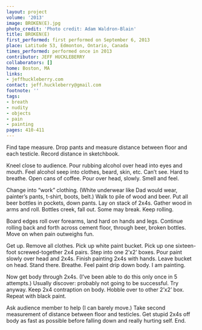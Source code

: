 ```yaml
---
layout: project
volume: '2013'
image: BROKEN(E).jpg
photo_credit: 'Photo credit: Adam Waldron-Blain'
title: BROKEN(E)
first_performed: first performed on September 6, 2013
place: Latitude 53, Edmonton, Ontario, Canada
times_performed: performed once in 2013
contributor: JEFF HUCKLEBERRY
collaborators: []
home: Boston, MA
links:
- jeffhuckleberry.com
contact: jeff.huckleberry@gmail.com
footnote: ''
tags:
- breath
- nudity
- objects
- pain
- painting
pages: 410-411
---
```


Find tape measure. Drop pants and measure distance between floor and each testicle. Record distance in sketchbook.

Kneel close to audience. Pour rubbing alcohol over head into eyes and mouth. Feel alcohol seep into clothes, beard, skin, etc. Can’t see. Hard to breathe. Open cans of coffee. Pour over head, slowly. Smell and feel.

Change into “work” clothing. (White underwear like Dad would wear, painter’s pants, t-shirt, boots, belt.) Walk to pile of wood and beer. Put all beer bottles in pockets, down pants. Lay on stack of 2x4s. Gather wood in arms and roll. Bottles creek, fall out. Some may break. Keep rolling.

Board edges roll over forearms, land hard on hands and legs. Continue rolling back and forth across cement floor, through beer, broken bottles. Move on when pain outweighs fun.

Get up. Remove all clothes. Pick up white paint bucket. Pick up one sixteen-foot screwed-together 2x4 pairs. Step into one 2’x2’ boxes. Pour paint slowly over head and 2x4s. Finish painting 2x4s with hands. Leave bucket on head. Stand there. Breathe. Feel paint drip down body. I am painting.

Now get body through 2x4s. (I’ve been able to do this only once in 5 attempts.) Usually discover: probably not going to be successful. Try anyway. Keep 2x4 contraption on body. Hobble over to other 2’x2’ box. Repeat with black paint.

Ask audience member to help (I can barely move.) Take second measurement of distance between floor and testicles. Get stupid 2x4s off body as fast as possible before falling down and really hurting self. End.
